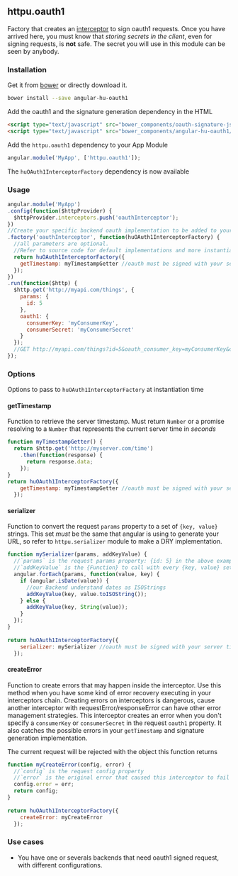 ## httpu.oauth1

Factory that creates an [interceptor](https://docs.angularjs.org/api/ng/service/$http) to sign oauth1 requests. Once you have arrived here, you must know that _storing secrets in the client_, even for signing requests, is **not** safe. The secret you will use in this module can be seen by anybody. 

### Installation

Get it from [bower](http://bower.io/) or directly download it.

```sh
bower install --save angular-hu-oauth1
```

Add the oauth1 and the signature generation dependency in the HTML

```html
<script type="text/javascript" src="bower_components/oauth-signature-js/dist/oauth-signature.js"></script>
<script type="text/javascript" src="bower_components/angular-hu-oauth1/oauth1.js"></script>
```

Add the `httpu.oauth1` dependency to your App Module

```js
angular.module('MyApp', ['httpu.oauth1']);
```

The `huOAuth1InterceptorFactory` dependency is now available

### Usage

```js
angular.module('MyApp')
.config(function($httpProvider) {
  $httpProvider.interceptors.push('oauthInterceptor');
})
//Create your specific backend oauth implementation to be added to your request interceptors
.factory('oauthInterceptor', function(huOAuth1InterceptorFactory) {
  //all parameters are optional.
  //Refer to source code for default implementations and more instantiation options are below
  return huOAuth1InterceptorFactory({
    getTimestamp: myTimestampGetter //oauth must be signed with your server time. 
  });
})
.run(function($http) {
  $http.get('http://myapi.com/things', {
    params: {
      id: 5
    },
    oauth1: {
      consumerKey: 'myConsumerKey',
      consumerSecret: 'myConsumerSecret'
    }
  });
  //GET http://myapi.com/things?id=5&oauth_consumer_key=myConsumerKey&oauth_nonce=W5x7uncL3ni&oauth_timestamp=123434334&oauth_signature=9frD%2Bwl4j6zsXtztwWHIRqFKmu8%3D&oauth_signature_method=HMAC-SHA1&oauth_version=1.0
});
```

### Options
Options to pass to `huOAuth1InterceptorFactory` at instantiation time 

#### getTimestamp
Function to retrieve the server timestamp. Must return `Number` or a promise resolving to a `Number` that represents the current server time in *seconds* 

```js
function myTimestampGetter() {
  return $http.get('http://myserver.com/time')
    .then(function(response) {
      return response.data;
    });
}
return huOAuth1InterceptorFactory({
    getTimestamp: myTimestampGetter //oauth must be signed with your server time. 
  });
```

#### serializer
Function to convert the request `params` property to a set of `{key, value}` strings. This set *must* be the same that angular is using to generate your URL, so refer to `httpu.serializer` module to make a DRY implementation.

```js
function mySerializer(params, addKeyValue) {
  //`params` is the request params property: {id: 5} in the above example
  //`addKeyValue` is the {Function} to call with every {key, value} set 
  angular.forEach(params, function(value, key) {
    if (angular.isDate(value)) {
      //our Backend understand dates as ISOStrings
      addKeyValue(key, value.toISOString());    
    } else {
      addKeyValue(key, String(value));
    }
  });
}
    
return huOAuth1InterceptorFactory({
    serializer: mySerializer //oauth must be signed with your server time. 
  });
```

#### createError
Function to create errors that may happen inside the interceptor. Use this method when you have some kind of error recovery executing in your interceptors chain. Creating errors on interceptors is dangerous, cause another interceptor with requestError/responseError can have other error management strategies.
This interceptor creates an error when you don't specify a `consumerKey` or `consumerSecret` in the request `oauth1` property. It also catches the possible errors in your `getTimestamp` and signature generation implementation.

The current request will be rejected with the object this function returns

```js
function myCreateError(config, error) {
  //`config` is the request config property
  //`error` is the original error that caused this interceptor to fail
  config.error = err;
  return config;
}
    
return huOAuth1InterceptorFactory({
    createError: myCreateError  
  });
```


### Use cases

* You have one or severals backends that need oauth1 signed request, with different configurations. 
